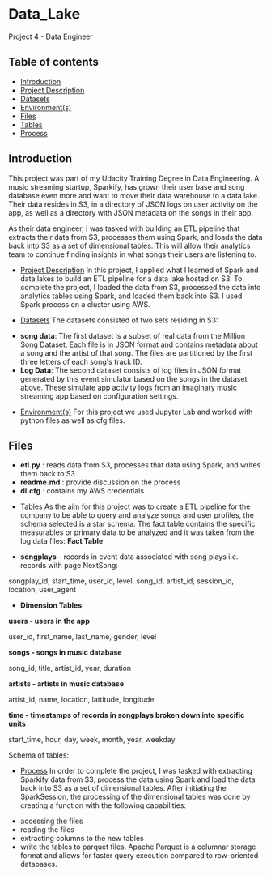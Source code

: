 # Data_Lake
Project 4 - Data Engineer

## Table of contents
* [Introduction](#introduction)
* [Project Description](#project_description)
* [Datasets](#datasets)
* [Environment(s)](#environment)
* [Files](#Files)
* [Tables](#tables)
* [Process](#Process)


## Introduction
This project was part of my Udacity Training Degree in Data Engineering. A music streaming startup, Sparkify, has grown their user base and song database even more and want to move their data warehouse to a data lake. Their data resides in S3, in a directory of JSON logs on user activity on the app, as well as a directory with JSON metadata on the songs in their app.

As their data engineer, I was tasked with building an ETL pipeline that extracts their data from S3, processes them using Spark, and loads the data back into S3 as a set of dimensional tables. This will allow their analytics team to continue finding insights in what songs their users are listening to.

* [Project Description](#project_description)
In this project, I applied what I learned of Spark and data lakes to build an ETL pipeline for a data lake hosted on S3. To complete the project, I loaded the data from S3, processed the data into analytics tables using Spark, and loaded them back into S3. I used Spark process on a cluster using AWS.

* [Datasets](#datasets)
The datasets consisted of two sets residing in S3:
- **song data**: The first dataset is a subset of real data from the Million Song Dataset. Each file is in JSON format and contains metadata about a song and the artist of that song. The files are partitioned by the first three letters of each song's track ID.
- **Log Data**: The second dataset consists of log files in JSON format generated by this event simulator based on the songs in the dataset above. These simulate app activity logs from an imaginary music streaming app based on configuration settings.

* [Environment(s)](#environment)
For this project we used Jupyter Lab and worked with python files as well as cfg files. 

## Files
- **etl.py** : reads data from S3, processes that data using Spark, and writes them back to S3
- **readme.md** : provide discussion on the process
- **dl.cfg** : contains my AWS credentials

* [Tables](#tables)
As the aim for this project was to create a ETL pipeline for the company to be able to query and analyze songs and user profiles, the schema selected is a star schema. The fact table contains the specific measurables or primary data to be analyzed and it was taken from the log data files:
**Fact Table**
- **songplays** - records in event data associated with song plays i.e. records with page NextSong:

songplay_id, start_time, user_id, level, song_id, artist_id, session_id, location, user_agent
- **Dimension Tables**

**users - users in the app**

user_id, first_name, last_name, gender, level

**songs - songs in music database**

song_id, title, artist_id, year, duration

**artists - artists in music database**

artist_id, name, location, lattitude, longitude

**time - timestamps of records in songplays broken down into specific units**

start_time, hour, day, week, month, year, weekday

Schema of tables:  




* [Process](#Process)
In order to complete the project, I was tasked with extracting Sparkify data from S3, process the data using Spark and load the data back into S3 as a set of dimensional tables.
After initiating the SparkSession, the processing of the dimensional tables was done by creating a function with the following capabilities:  
- accessing the files 
- reading the files  
- extracting columns to the new tables  
- write the tables to parquet files. Apache Parquet is a columnar storage format and allows for faster query execution compared to row-oriented databases.  




